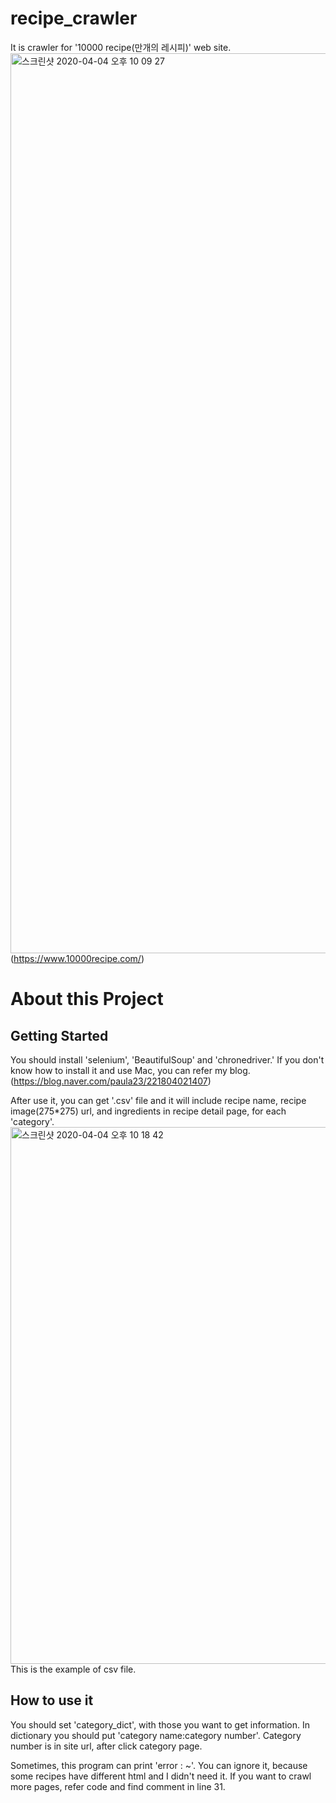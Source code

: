 # recipe_crawler
It is crawler for '10000 recipe(만개의 레시피)' web site.
<img width="1440" alt="스크린샷 2020-04-04 오후 10 09 27" src="https://user-images.githubusercontent.com/59409892/78451522-0d2c6380-76c1-11ea-95b5-af4a0bcd83d4.png">
(https://www.10000recipe.com/)

# About this Project
## Getting Started
You should install 'selenium', 'BeautifulSoup' and 'chronedriver.'
If you don't know how to install it and use Mac, you can refer my blog.
(https://blog.naver.com/paula23/221804021407)

After use it, you can get '.csv' file and it will include recipe name, recipe image(275*275) url, and ingredients in recipe detail page, for each 'category'. 
<img width="859" alt="스크린샷 2020-04-04 오후 10 18 42" src="https://user-images.githubusercontent.com/59409892/78451716-41545400-76c2-11ea-9d76-9ab8b4a015d1.png">
This is the example of csv file.

## How to use it
You should set 'category_dict', with those you want to get information.
In dictionary you should put 'category name:category number'.
Category number is in site url, after click category page.

Sometimes, this program can print 'error : ~'.
You can ignore it, because some recipes have different html and I didn't need it.
If you want to crawl more pages, refer code and find comment in line 31.
